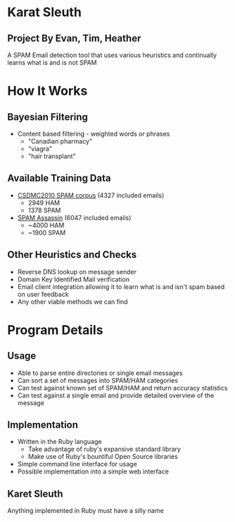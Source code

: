 # Karat Sleuth
## Project By Evan, Tim, Heather


A SPAM Email detection tool that uses various heuristics and continually learns
what is and is not SPAM


# How It Works


## Bayesian Filtering

 * Content based filtering - weighted words or phrases
   * "Canadian pharmacy"
   * "viagra"
   * "hair transplant"


## Available Training Data

* [CSDMC2010 SPAM corpus](http://csmining.org/index.php/spam-email-datasets-.html) (4327 included emails)
  * 2949 HAM
  * 1378 SPAM
* [SPAM Assassin](http://spamassassin.apache.org/publiccorpus/) (6047 included emails)
  * ~4000 HAM
  * ~1900 SPAM


## Other Heuristics and Checks

 * Reverse DNS lookup on message sender
 * Domain Key Identified Mail verification
 * Email client integration allowing it to learn what is and isn't spam based on
   user feedback
 * Any other viable methods we can find


# Program Details


## Usage

 * Able to parse entire directories or single email messages
 * Can sort a set of messages into SPAM/HAM categories
 * Can test against known set of SPAM/HAM and return accuracy statistics
 * Can test against a single email and provide detailed overview of the message


## Implementation

 * Written in the Ruby language
   * Take advantage of ruby's expansive standard library
   * Make use of Ruby's bountiful Open Source libraries
 * Simple command line interface for usage
 * Possible implementation into a simple web interface


## Karet Sleuth
Anything implemented in Ruby must have a silly name  
